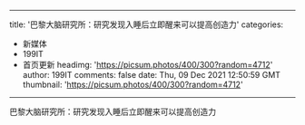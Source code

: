 
---
title: '巴黎大脑研究所：研究发现入睡后立即醒来可以提高创造力'
categories: 
 - 新媒体
 - 199IT
 - 首页更新
headimg: 'https://picsum.photos/400/300?random=4712'
author: 199IT
comments: false
date: Thu, 09 Dec 2021 12:50:59 GMT
thumbnail: 'https://picsum.photos/400/300?random=4712'
---

<div>   
巴黎大脑研究所：研究发现入睡后立即醒来可以提高创造力  
</div>
            